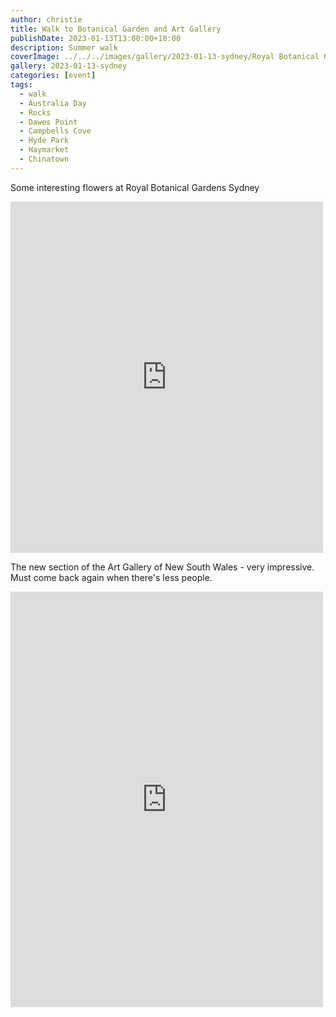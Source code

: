 ```yaml
---
author: christie
title: Walk to Botanical Garden and Art Gallery
publishDate: 2023-01-13T13:00:00+10:00
description: Summer walk
coverImage: ../../../images/gallery/2023-01-13-sydney/Royal Botanical Garden.jpeg
gallery: 2023-01-13-sydney
categories: [event]
tags:
  - walk
  - Australia Day
  - Rocks
  - Dawes Point
  - Campbells Cove
  - Hyde Park
  - Haymarket
  - Chinatown
---
```


Some interesting flowers at Royal Botanical Gardens Sydney

<iframe src="https://www.facebook.com/plugins/post.php?href=https%3A%2F%2Fwww.facebook.com%2Fchris1.tham%2Fposts%2Fpfbid02pZs7dHx1NSisKriEVzU8jztbnVqfUezdh7WdAhQAaem4RxLFUoAPC5SDwYcrXCBPl&show_text=true&width=500" width="500" height="562" style="border:none;overflow:hidden" scrolling="no" frameborder="0" allowfullscreen="true" allow="autoplay; clipboard-write; encrypted-media; picture-in-picture; web-share"></iframe>

The new section of the Art Gallery of New South Wales - very impressive. Must come back again when there's less people.

<iframe src="https://www.facebook.com/plugins/post.php?href=https%3A%2F%2Fwww.facebook.com%2Fchris1.tham%2Fposts%2Fpfbid0s84e8JPEkxyvM27oRFdhJEGNgvjimgEbdSHMmo67or3cSSrTakyCJFfMpdADiou8l&show_text=true&width=500" width="500" height="665" style="border:none;overflow:hidden" scrolling="no" frameborder="0" allowfullscreen="true" allow="autoplay; clipboard-write; encrypted-media; picture-in-picture; web-share"></iframe>
